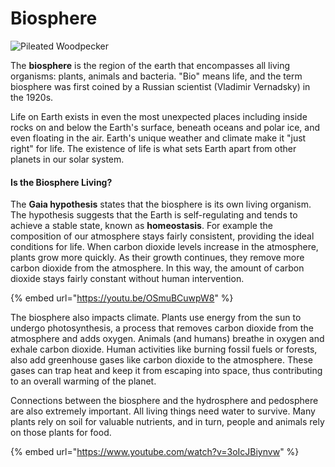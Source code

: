 # Biosphere



![Pileated Woodpecker](https://live.staticflickr.com/971/41730637101_7cb9ed3805_z.jpg)

The **biosphere** is the region of the earth that encompasses all living organisms: plants, animals and bacteria. "Bio" means life, and the term biosphere was first coined by a Russian scientist \(Vladimir Vernadsky\) in the 1920s.  

Life on Earth exists in even the most unexpected places including inside rocks on and below the Earth's surface, beneath oceans and polar ice, and even floating in the air. Earth's unique weather and climate make it "just right" for life. The existence of life is what sets Earth apart from other planets in our solar system.

#### **Is the Biosphere Living?**

 The **Gaia hypothesis** states that the biosphere is its own living organism. The hypothesis suggests that the Earth is self-regulating and tends to achieve a stable state, known as **homeostasis**. For example the composition of our atmosphere stays fairly consistent, providing the ideal conditions for life. When carbon dioxide levels increase in the atmosphere, plants grow more quickly. As their growth continues, they remove more carbon dioxide from the atmosphere. In this way, the amount of carbon dioxide stays fairly constant without human intervention.

{% embed url="https://youtu.be/OSmuBCuwpW8" %}

The biosphere also impacts climate. Plants use energy from the sun to undergo photosynthesis, a process that removes carbon dioxide from the atmosphere and adds oxygen. Animals \(and humans\) breathe in oxygen and exhale carbon dioxide. Human activities like burning fossil fuels or forests, also add greenhouse gases like carbon dioxide to the atmosphere. These gases can trap heat and keep it from escaping into space, thus contributing to an overall warming of the planet.

Connections between the biosphere and the hydrosphere and pedosphere are also extremely important. All living things need water to survive. Many plants rely on soil for valuable nutrients, and in turn, people and animals rely on those plants for food.

{% embed url="https://www.youtube.com/watch?v=3oIcJBiynvw" %}



